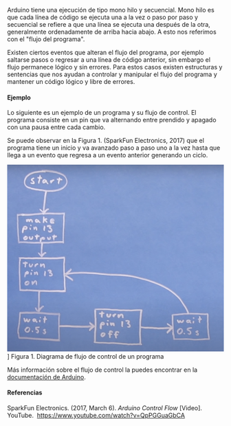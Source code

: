 
Arduino tiene una ejecución de tipo mono hilo y secuencial. Mono hilo es que cada línea de código se ejecuta una a la vez o paso por paso y secuencial se refiere a que una línea se ejecuta una después de la otra, generalmente ordenadamente de arriba hacia abajo. A esto nos referimos con el "flujo del programa".

Existen ciertos eventos que alteran el flujo del programa, por ejemplo saltarse pasos o regresar a una línea de código anterior, sin embargo el flujo permanece lógico y sin errores. Para estos casos existen estructuras y sentencias que nos ayudan a controlar y manipular el flujo del programa y mantener un código lógico y libre de errores.

#### Ejemplo
Lo siguiente es un ejemplo de un programa y su flujo de control.
El programa consiste en un pin que va alternando entre prendido y apagado con una pausa entre cada cambio. 

Se puede observar en la Figura 1. (SparkFun Electronics, 2017) que el programa tiene un inicio y va avanzado paso a paso uno a la vez hasta que llega a un evento que regresa a un evento anterior generando un ciclo.


![Control Flow Example](Recursos/Control%20Flow%20Example.png)]
Figura 1. Diagrama de flujo de control de un programa

Más información sobre el flujo de control la puedes encontrar en la [documentación de Arduino](https://arduino.cl/flujo-de-control-estructura-y-sentencias-del-programa-arduino/).

#### Referencias
SparkFun Electronics. (2017, March 6). _Arduino Control Flow_ [Video]. YouTube.  https://www.youtube.com/watch?v=QpPGGuaGbCA
